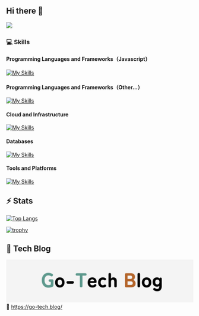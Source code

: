 ## Hi there 👋

<!-- Qiita Badge --> <!-- Vier Counter -->

![](https://komarev.com/ghpvc/?username=daiki510)

### 💻 Skills

#### Programming Languages and Frameworks（Javascript）

[![My Skills](https://skillicons.dev/icons?i=ts,js,nodejs,nestjs,nextjs,react,go,graphql,express,jest,bun&theme=light)](https://skillicons.dev)

#### Programming Languages and Frameworks（Other...）

[![My Skills](https://skillicons.dev/icons?i=ruby,rails,php,laravel,python,dart,flutter&theme=light)](https://skillicons.dev)

#### Cloud and Infrastructure

[![My Skills](https://skillicons.dev/icons?i=aws,gcp,firebase,terraform,apollo,vercel,supabase&theme=light)](https://skillicons.dev)

#### Databases

[![My Skills](https://skillicons.dev/icons?i=mysql,postgres,dynamodb,mongodb,sqlite,redis&theme=light)](https://skillicons.dev)

#### Tools and Platforms

[![My Skills](https://skillicons.dev/icons?i=npm,yarn,vite,git,github,githubactions,vscode,notion,apple,linux&theme=light)](https://skillicons.dev)

## ⚡️ Stats

[![Top Langs](https://github-readme-stats.vercel.app/api/top-langs/?username=daiki510&layout=compact&theme=onedark)](https://github.com/anuraghazra/github-readme-stats)

[![trophy](https://github-profile-trophy.vercel.app/?username=daiki510&theme=onedark&row=1&column=6)](https://github.com/daiki510/github-profile-trophy)

## 📝 Tech Blog

[![go-tech.blog](blog-image.png)](https://go-tech.blog)
🔗 https://go-tech.blog/
